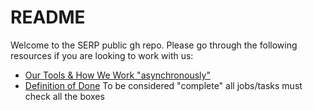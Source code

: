 # README

Welcome to the SERP public gh repo. Please go through the following resources if you are looking to work with us:


- [Our Tools & How We Work "asynchronously"](https://github.com/serpcompany/public/discussions/categories/general)
- [Definition of Done](https://github.com/serpcompany/public/discussions/8) To be considered "complete" all jobs/tasks must check all the boxes
